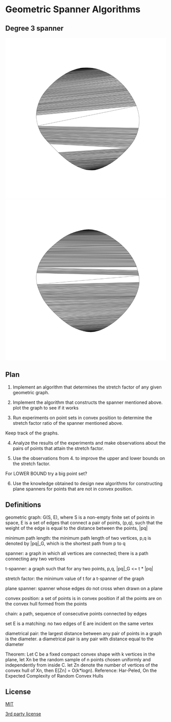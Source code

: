 # Geometric Spanner Algorithms

## Degree 3 spanner

![1000 vertices](img/deg3-spanner-algo.png) ![another one](img/deg3-spanner-algo1.png)

## Plan
1. Implement an algorithm that determines the stretch factor of any
given geometric graph.

2. Implement the algorithm that constructs the spanner mentioned
   above. plot the graph to see if it works

3. Run experiments on point sets in convex position to determine the
stretch factor ratio of the spanner mentioned above.

Keep track of the graphs.

4. Analyze the results of the experiments and make observations about
the pairs of points that attain the stretch factor.

5. Use the observations from 4. to improve the upper and lower bounds on
the stretch factor.

For LOWER BOUND try a big point set?

6. Use the knowledge obtained to design new algorithms for constructing
plane spanners for points that are not in convex position. 

## Definitions

geometric graph: G(S, E), where S is a non-empty finite set of points
in space, E is a set of edges that connect a pair of points, (p,q),
such that the weight of the edge is equal to the distance between the
points, |pq|

minimum path length: the minimum path length of two vertices, p,q is
denoted by |pq|_G, which is the shortest path from p to q

spanner: a graph in which all vertices are connected; there is a path
connecting any two vertices

t-spanner: a graph such that for any two points, p,q, |pq|_G <= t *
|pq|

stretch factor: the minimum value of t for a t-spanner of the graph

plane spanner: spanner whose edges do not cross when drawn on a plane

convex position: a set of points is in convex position if all the
points are on the convex hull formed from the points

chain: a path, sequence of consecutive points connected by edges

set E is a matching: no two edges of E are incident on the same vertex

diametrical pair: the largest distance between any pair of points in
a graph is the diameter. a diametrical pair is any pair with distance
equal to the diameter

Theorem: Let C be a fixed compact convex shape with k vertices in the
plane, let Xn be the random sample of n points chosen uniformly and
independently from inside C. let Zn denote the number of vertices of
the convex hull of Xn, then E[Zn] = O(k*logn). 
Reference: Har-Peled, On the Expected Complexity of Random Convex Hulls

## License

[MIT](LICENSE.txt)

[3rd party license](LICENSE_3RD_PARTY.txt)
